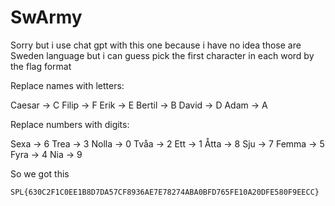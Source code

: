 # SwArmy

Sorry but i use chat gpt with this one because i have no idea those are Sweden language but i can guess pick the first character in each word by the flag format

Replace names with letters:

Caesar → C
Filip → F
Erik → E
Bertil → B
David → D
Adam → A

Replace numbers with digits:

Sexa → 6
Trea → 3
Nolla → 0
Tvåa → 2
Ett → 1
Åtta → 8
Sju → 7
Femma → 5
Fyra → 4
Nia → 9

So we got this
```
SPL{630C2F1C0EE1B8D7DA57CF8936AE7E78274ABA0BFD765FE10A20DFE580F9EECC}
```